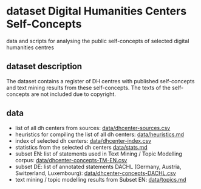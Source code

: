 # dataset Digital Humanities Centers Self-Concepts
data and scripts for analysing the public self-concepts of selected digital humanities centres

## dataset description
The dataset contains a register of DH centres with published self-concepts and text mining results from these self-concepts. The texts of the self-concepts are not included due to copyright.

## data
- list of all dh centers from sources: [data/dhcenter-sources.csv](data/dhcenter-sources.csv)
- heuristics for compiling the list of all dh centers: [data/heuristics.md](data/heuristics.md)
- index of selected dh centers: [data/dhcenter-index.csv](data/dhcenter-index.csv)
- statistics from the selected dh centers [data/stats.md](data/stats.md)
- subset EN: list of statements used in Text Mining / Topic Modelling corpus: [data/dhcenter-concepts-TM-EN.csv](data/dhcenter-concepts-TM-EN.csv)
- subset DE: list of annotated statements DACHL (Germany, Austria, Switzerland, Luxembourg): [data/dhcenter-concepts-DACHL.csv](data/dhcenter-concepts-DACHL.csv)
- text mining / topic modelling results from Subset EN: [data/topics.md](data/topics.md)
